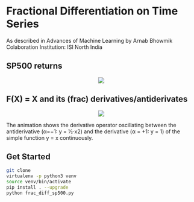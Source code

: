 # Fractional Differentiation on Time Series
As described in Advances of Machine Learning by Arnab Bhowmik
Colaboration Institution: ISI North India

## SP500 returns

<p align="center">
  <img src="doc/frac_diff_sp500.png">
</p>

## F(X) = X and its (frac) derivatives/antiderivates

<p align="center">
  <img src="doc/fx_animation.gif">
</p>

The animation shows the derivative operator oscillating between the antiderivative (α=−1: y = ​1⁄2⋅x2) and the derivative (α = +1: y = 1) of the simple function y = x continuously.

## Get Started

```bash
git clone 
virtualenv -p python3 venv
source venv/bin/activate
pip install . --upgrade
python frac_diff_sp500.py
```

